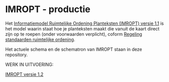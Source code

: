 # IMROPT - productie

Het [Informatiemodel Ruimtelijke Ordening Planteksten (IMROPT) versie 1.1](https://ro-standaarden.geonovum.nl/2012/SVBP/1.3/SVBP2012-v1.3.1.pdf) is het model waarin staat hoe je planteksten maakt die vanuit de kaart direct zijn op te roepen (onder voorwaarden verplicht), coform <a href='http://wetten.overheid.nl/BWBR0031829' target='_blank'>Regeling standaarden ruimtelijke ordening</a>.

Het actuele schema en de schematron van IMROPT staan in deze repository. 

WERK IN UITVOERING: 

[IMROPT versie 1.2](https://geonovum.github.io/imropt/)
